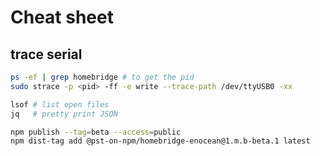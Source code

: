 # Cheat sheet

## trace serial

``` bash
ps -ef | grep homebridge # to get the pid
sudo strace -p <pid> -ff -e write --trace-path /dev/ttyUSB0 -xx
```

``` bash
lsof # list open files
jq   # pretty print JSON
```

``` bash
npm publish --tag=beta --access=public
npm dist-tag add @pst-on-npm/homebridge-enocean@1.m.b-beta.1 latest
```